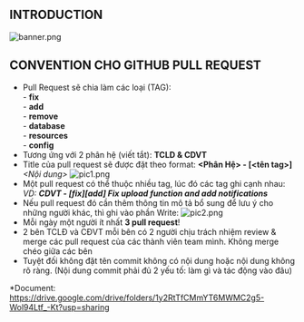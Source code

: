 ## INTRODUCTION
![banner.png](https://2.pik.vn/20206ce371ee-c2e0-4940-bdbb-4f43db3e9b1c.png)

## CONVENTION CHO GITHUB PULL REQUEST
* Pull Request sẽ chia làm các loại (TAG):</br>
        - <B>fix</B></br>
        - <B>add</B></br>
        - <B>remove</B></br>
        - <B>database</B></br>
        - <B>resources</B></br>
        - <B>config</B></br>
* Tương ứng với 2 phân hệ (viết tắt): <B>TCLD & CDVT</B>
* Title của pull request sẽ được đặt theo format: <B><Phân Hệ> - [<tên tag>]</B> <I><Nội dung></I>
![pic1.png](https://2.pik.vn/202078a922b2-4d5a-4896-8834-366a10c12990.png)
* Một pull request có thể thuộc nhiều tag, lúc đó các tag ghi cạnh nhau:
  <i>VD: <b>CDVT - [fix][add] Fix upload function and add notifications</b> </i>
* Nếu pull request đó cần thêm thông tin mô tả bổ sung để lưu ý cho những người khác, thì ghi vào phần Write:
![pic2.png](https://2.pik.vn/2020f61b543d-4144-4aaf-bea2-32305100ee4a.png)
* Mỗi ngày một người ít nhất <b>3 pull request</b>!
* 2 bên TCLĐ và CĐVT mỗi bên có 2 người chịu trách nhiệm review & merge các pull request của các thành viên team mình. Không merge chéo giữa các bên
* Tuyệt đối không đặt tên commit không có nội dung hoặc nội dung không rõ ràng. (Nội dung commit phải đủ 2 yếu tố: làm gì và tác động vào đâu)



*Document: https://drive.google.com/drive/folders/1y2RtTfCMmYT6MWMC2g5-Wol94Ltf_-Kt?usp=sharing
